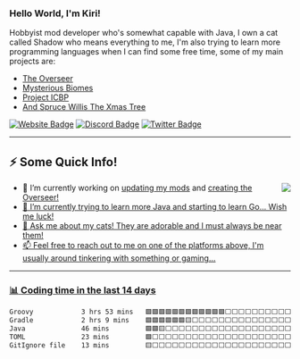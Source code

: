 ### Hello World, I'm Kiri!
<p>
  Hobbyist mod developer who's somewhat capable with Java, I own a cat called Shadow who means everything to me, I'm also trying to learn more programming languages when I can find some free time, some of my main projects are:
</p>

<ul>
  <li><a href="https://github.com/kiricatts/overseer">The Overseer</li>
  <li><a href="https://github.com/kiris-mods/mysterious-biomes">Mysterious Biomes</li>
  <li><a href="https://github.com/kiris-mods/project-icbp">Project ICBP</li>
  <li>And <a href="https://github.com/kiris-mods/spruce-willis-the-xmas-tree">Spruce Willis The Xmas Tree</li>
</ul>

<p>
  <a href="https://tophatcat.dev"><img src="https://img.shields.io/badge/-tophatcat.dev-4E69C8?style=flat-square&amp;labelColor=4E69C8&amp;logo=Firefox&amp;link=https://tophatcat.dev" alt="Website Badge"></a>
  <a href="https://discord.tophatcat.dev"><img src="https://img.shields.io/discord/176780432371744769?style=flat-square&logo=Discord&label=Discord" alt="Discord Badge"></a>
  <a href="https://x.com/kiricattus"><img src="https://img.shields.io/twitter/url?url=https%3A%2F%2Fx.com%2Fkiricattus&label=KiriCattus" alt="Twitter Badge"></a>
</p>

---

<h2>⚡️ Some Quick Info!</h2>
<img align="right" src="https://media1.giphy.com/media/igDIvcIMMGIne/giphy.gif"/>
<ul>
  <li>🔭 I’m currently working on <a href="https://github.com/kiris-mods/">updating my mods</a> and <a href="https://github.com/kiricatts/overseer">creating the Overseer!</li>
  <li>🌱 I’m currently trying to learn more Java and starting to learn Go... Wish me luck!</li>
  <li>💬 Ask me about my cats! They are adorable and I must always be near them!</li>
  <li>📫 Feel free to reach out to me on one of the platforms above, I'm usually around tinkering with something or gaming... </li>
</ul>

---

### :bar_chart: [Coding time in the last 14 days](https://github.com/muety/wakapi)

<!--START_SECTION:waka-->

```txt
Groovy            3 hrs 53 mins   🟩🟩🟩🟩🟩🟩🟩🟩🟩🟩🟩🟩⬜⬜⬜⬜⬜⬜⬜⬜⬜⬜⬜⬜⬜   48.20 %
Gradle            2 hrs 9 mins    🟩🟩🟩🟩🟩🟩🟨⬜⬜⬜⬜⬜⬜⬜⬜⬜⬜⬜⬜⬜⬜⬜⬜⬜⬜   26.71 %
Java              46 mins         🟩🟩🟨⬜⬜⬜⬜⬜⬜⬜⬜⬜⬜⬜⬜⬜⬜⬜⬜⬜⬜⬜⬜⬜⬜   09.59 %
TOML              23 mins         🟩⬜⬜⬜⬜⬜⬜⬜⬜⬜⬜⬜⬜⬜⬜⬜⬜⬜⬜⬜⬜⬜⬜⬜⬜   04.78 %
GitIgnore file    13 mins         🟨⬜⬜⬜⬜⬜⬜⬜⬜⬜⬜⬜⬜⬜⬜⬜⬜⬜⬜⬜⬜⬜⬜⬜⬜   02.80 %
```

<!--END_SECTION:waka-->
